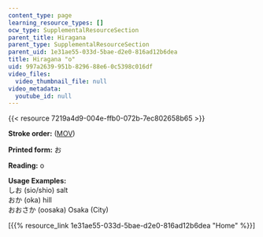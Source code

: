 ```yaml
---
content_type: page
learning_resource_types: []
ocw_type: SupplementalResourceSection
parent_title: Hiragana
parent_type: SupplementalResourceSection
parent_uid: 1e31ae55-033d-5bae-d2e0-816ad12b6dea
title: Hiragana "o"
uid: 997a2639-951b-8296-88e6-0c5398c016df
video_files:
  video_thumbnail_file: null
video_metadata:
  youtube_id: null
---
```


{{< resource 7219a4d9-004e-ffb0-072b-7ec802658b65 >}}

**Stroke order:** ([MOV](http://www.archive.org/download/MITRES21F.01S10_HIRAGANA_CHARACTERS/0410.mov))

**Printed form:** お

**Reading:** o

**Usage Examples:**  
しお (sio/shio) salt  
おか (oka) hill  
おおさか (oosaka) Osaka (City)

  
\[{{% resource_link 1e31ae55-033d-5bae-d2e0-816ad12b6dea "Home" %}}\]